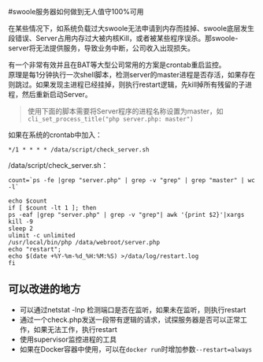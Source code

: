 #swoole服务器如何做到无人值守100%可用

在某些情况下，如系统负载过大swoole无法申请到内存而挂掉、swoole底层发生段错误、Server占用内存过大被内核Kill，或者被某些程序误杀。那swoole-server将无法提供服务，导致业务中断，公司收入出现损失。

有一个非常有效并且在BAT等大型公司常用的方案是crontab重启监控。  
原理是每1分钟执行一次shell脚本，检测server的master进程是否存活，如果存在则跳过。如果发现主进程已经挂掉，则执行restart逻辑，先kill掉所有残留的子进程，然后重新启动Server。

> 使用下面的脚本需要将Server程序的进程名称设置为master，如 `cli_set_process_title("php server.php: master")`

如果在系统的crontab中加入：
```shell
*/1 * * * * /data/script/check_server.sh
```

/data/script/check_server.sh：
```shell
count=`ps -fe |grep "server.php" | grep -v "grep" | grep "master" | wc -l`

echo $count
if [ $count -lt 1 ]; then
ps -eaf |grep "server.php" | grep -v "grep"| awk '{print $2}'|xargs kill -9
sleep 2
ulimit -c unlimited
/usr/local/bin/php /data/webroot/server.php
echo "restart";
echo $(date +%Y-%m-%d_%H:%M:%S) >/data/log/restart.log
fi
```

可以改进的地方
----
* 可以通过netstat -lnp 检测端口是否在监听，如果未在监听，则执行restart
* 通过一个check.php发送一段带有逻辑的请求，试探服务器是否可以正常工作，如果无法工作，执行restart
* 使用supervisor监控进程的工具
* 如果在Docker容器中使用，可以在`docker run`时增加参数`--restart=always`


